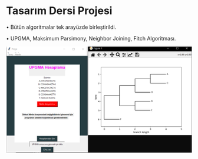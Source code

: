 # Tasarım Dersi Projesi

• Bütün algoritmalar tek arayüzde birleştirildi.


• UPGMA, Maksimum Parsimony, Neighbor Joining, Fitch Algoritması.


![alt text](https://github.com/alihansultan/aka/blob/main/TasarimPython/UPGMA'n%C4%B1n%20%C3%87al%C4%B1%C5%9Fmas%C4%B1.png)
